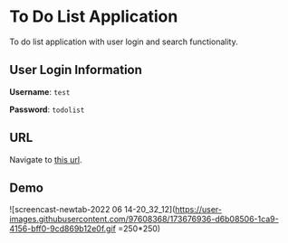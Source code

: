 # To Do List Application

To do list application with user login and search functionality.

## User Login Information

**Username**: `test`

**Password**: `todolist`

## URL

Navigate to [this url](https://fob-todo-list.herokuapp.com/login/).

## Demo

![screencast-newtab-2022 06 14-20_32_12](https://user-images.githubusercontent.com/97608368/173676936-d6b08506-1ca9-4156-bff0-9cd869b12e0f.gif =250*250)
